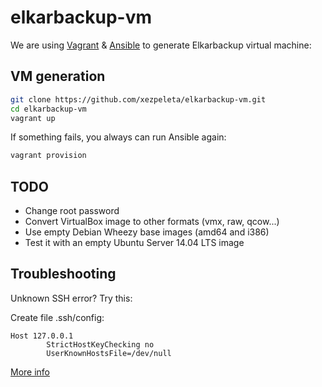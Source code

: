 elkarbackup-vm
==============

We are using [Vagrant](http://www.vagrantup.com/) & [Ansible](http://www.ansible.com/home) to generate Elkarbackup virtual machine:

VM generation
---------------

```sh
git clone https://github.com/xezpeleta/elkarbackup-vm.git
cd elkarbackup-vm
vagrant up
```

If something fails, you always can run Ansible again:

```sh
vagrant provision
```

TODO
------

 * Change root password
 * Convert VirtualBox image to other formats (vmx, raw, qcow...)
 * Use empty Debian Wheezy base images (amd64 and i386)
 * Test it with an empty Ubuntu Server 14.04 LTS image

Troubleshooting
-----------------

Unknown SSH error? Try this:

Create file .ssh/config:

```
Host 127.0.0.1
        StrictHostKeyChecking no
        UserKnownHostsFile=/dev/null
```

[More info](http://www.midwesternmac.com/blogs/jeff-geerling/fixing-ssh-unknown-error-when)
